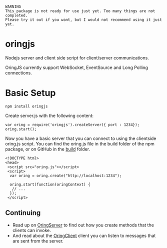     WARNING
    This package is not ready for use just yet. Too many things are not completed.
    Please try it out if you want, but I would not recommend using it just yet.

# oringjs
Nodejs server and client side script for client/server communications.

OringJS currently support WebSocket, EventSource and Long Polling connections.

# Basic Setup

    npm install oringjs

Create server.js with the following content:

    var oring = require('oringjs').createServer({ port : 1234});
    oring.start();

Now you have a basic server that you can connect to using the clientside oring.js script. You can find the oring.js file in the build folder of the npm package, or on GitHub in the [build](https://github.com/dlid/oringjs/tree/master/build) folder.

    <!DOCTYPE html>
    <head>
     <script src="oring.js"></script>
     <script>
      var oring = oring.create("http://localhost:1234");

      oring.start(function(oringContext) {
       // ...
      });
     </script>

## Continuing

- Read up on [OringServer](https://github.com/dlid/oringjs/wiki/OringServer) to find out how you  create methods that the clients can invoke. 
- And read about the [OringClient](https://github.com/dlid/oringjs/wiki/OringClient) client you can listen to messages that are sent from the server.


